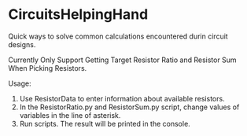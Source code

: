 # CircuitsHelpingHand

Quick ways to solve common calculations encountered durin circuit designs.

Currently Only Support Getting Target Resistor Ratio and Resistor Sum When Picking Resistors.

Usage:
1. Use ResistorData to enter information about available resistors.
2. In the ResistorRatio.py and ResistorSum.py script, change values of variables in the line of asterisk.
3. Run scripts. The result will be printed in the console.

